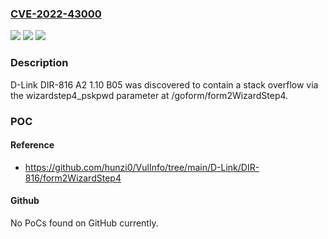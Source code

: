 ### [CVE-2022-43000](https://cve.mitre.org/cgi-bin/cvename.cgi?name=CVE-2022-43000)
![](https://img.shields.io/static/v1?label=Product&message=n%2Fa&color=blue)
![](https://img.shields.io/static/v1?label=Version&message=n%2Fa&color=blue)
![](https://img.shields.io/static/v1?label=Vulnerability&message=n%2Fa&color=brighgreen)

### Description

D-Link DIR-816 A2 1.10 B05 was discovered to contain a stack overflow via the wizardstep4_pskpwd parameter at /goform/form2WizardStep4.

### POC

#### Reference
- https://github.com/hunzi0/VulInfo/tree/main/D-Link/DIR-816/form2WizardStep4

#### Github
No PoCs found on GitHub currently.

